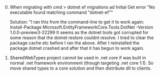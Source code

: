 0. When migrating with cmd > dotnet ef migrations ad Initial
   Get error "No executable found matching command "dotnet-ef""

   Solution:
   "I ran this from the command-line to get it to work again:
    Install-Package Microsoft.EntityFrameworkCore.Tools.DotNet -Version 1.0.0-preview3-22299
    It seems as the dotnet tools got corrupted for some reason that the dotnet restore couldnt resolve. 
    I tried to clear the package cache etc before I ran the above. 
    After I reinstalled the package dotnet crashed and after that it has begun to work again.

1. SharedWebTypes project cannot be used in .net core if was built in normal .net framework environment 
   (though targeting .net core 1.1). So move shared types to a core solution and then distribute dll to clients.